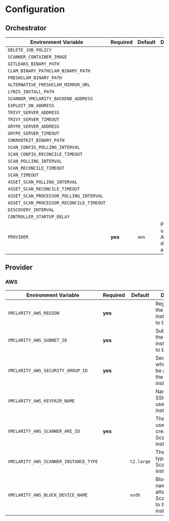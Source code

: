 # Configuration

## Orchestrator

| Environment Variable                      | Required  | Default | Description                                  |
|-------------------------------------------|-----------|---------|----------------------------------------------|
| `DELETE_JOB_POLICY`                       |           |         |                                              |
| `SCANNER_CONTAINER_IMAGE`                 |           |         |                                              |
| `GITLEAKS_BINARY_PATH`                    |           |         |                                              |
| `CLAM_BINARY_PATHCLAM_BINARY_PATH`        |           |         |                                              |
| `FRESHCLAM_BINARY_PATH`                   |           |         |                                              |
| `ALTERNATIVE_FRESHCLAM_MIRROR_URL`        |           |         |                                              |
| `LYNIS_INSTALL_PATH`                      |           |         |                                              |
| `SCANNER_VMCLARITY_BACKEND_ADDRESS`       |           |         |                                              |
| `EXPLOIT_DB_ADDRESS`                      |           |         |                                              |
| `TRIVY_SERVER_ADDRESS`                    |           |         |                                              |
| `TRIVY_SERVER_TIMEOUT`                    |           |         |                                              |
| `GRYPE_SERVER_ADDRESS`                    |           |         |                                              |
| `GRYPE_SERVER_TIMEOUT`                    |           |         |                                              |
| `CHKROOTKIT_BINARY_PATH`                  |           |         |                                              |
| `SCAN_CONFIG_POLLING_INTERVAL`            |           |         |                                              |
| `SCAN_CONFIG_RECONCILE_TIMEOUT`           |           |         |                                              |
| `SCAN_POLLING_INTERVAL`                   |           |         |                                              |
| `SCAN_RECONCILE_TIMEOUT`                  |           |         |                                              |
| `SCAN_TIMEOUT`                            |           |         |                                              |
| `ASSET_SCAN_POLLING_INTERVAL`            |           |         |                                              |
| `ASSET_SCAN_RECONCILE_TIMEOUT`           |           |         |                                              |
| `ASSET_SCAN_PROCESSOR_POLLING_INTERVAL`  |           |         |                                              |
| `ASSET_SCAN_PROCESSOR_RECONCILE_TIMEOUT` |           |         |                                              |
| `DISCOVERY_INTERVAL`                      |           |         |                                              |
| `CONTROLLER_STARTUP_DELAY`                |           |         |                                              |
| `PROVIDER`                                | **yes**   | `aws`   | Provider used for Asset discovery and scans |

## Provider

### AWS

| Environment Variable                   | Required | Default      | Description                                                                   |
|----------------------------------------|----------|--------------|-------------------------------------------------------------------------------|
| `VMCLARITY_AWS_REGION`                 | **yes**  |              | Region where the Scanner instance needs to be created                         |
| `VMCLARITY_AWS_SUBNET_ID`              | **yes**  |              | SubnetID where the Scanner instance needs to be created                       |
| `VMCLARITY_AWS_SECURITY_GROUP_ID`      | **yes**  |              | SecurityGroupId which needs to be attached to the Scanner instance            |
| `VMCLARITY_AWS_KEYPAIR_NAME`           |          |              | Name of the SSH KeyPair to use for Scanner instance launch                    |
| `VMCLARITY_AWS_SCANNER_AMI_ID`         | **yes**  |              | The AMI image used for creating Scanner instance                              |
| `VMCLARITY_AWS_SCANNER_INSTANCE_TYPE`  |          | `t2.large`   | The instance type used for Scanner instance                                   |
| `VMCLARITY_AWS_BLOCK_DEVICE_NAME`      |          | `xvdh`       | Block device name used for attaching Scanner volume to the Scanner instance   |
